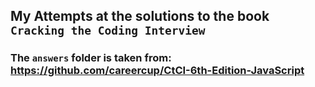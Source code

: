 ## My Attempts at the solutions to the book `Cracking the Coding Interview`

### The `answers` folder is taken from: https://github.com/careercup/CtCI-6th-Edition-JavaScript
